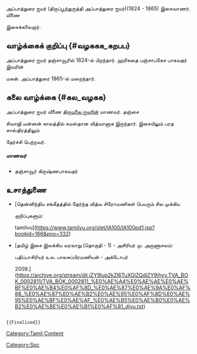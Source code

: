 அப்பாத்துரை ஐயர்‌ (திருப்பூந்துருத்தி அப்பாத்துரை ஐயர்‌)(1824 - 1865) இசைவாணர். வீணை
இசைக்கலைஞர்.

## வாழ்க்கைக் குறிப்பு {#வழககக_கறபப}

அப்பாத்துரை ஐயர்‌ தஞ்சாவூரில் 1824-ல் பிறந்தார். ஹரிகதை பஞ்சாபகேச பாகவதர் இவரின்
மகன். அப்பாத்துரை 1865-ல் மறைந்தார்.

## கலை வாழ்க்கை {#கல_வழகக}

அப்பாத்துரை ஐயர்‌ வீணை [திருமலை ஐயரின்](திருமலை_ஐயர்‌ "wikilink") மாணவர்‌. தஞ்சை
சிவாஜி மன்னன்‌ காலத்தில்‌ சமஸ்தான வித்வானாக இருந்தார்‌. இசையிலும்‌ பரத சாஸ்திரத்திலும்‌
தேர்ச்சி பெற்றவர்.

##### மாணவர்

-   தஞ்சாவூர்‌ கிருஷ்ணபாகவதர்‌

## உசாத்துணை

-   [தென்னிந்திய சங்கீதத்தில் தேர்ந்த வித்வ சிரோமணிகள் பெயரும் சில முக்கிய
    குறிப்புகளும்:
    tamilvu](https://www.tamilvu.org/slet/lA100/lA100pd1.jsp?bookid=166&pno=332)
-   [தமிழ்‌ இசை இலக்கிய வரலாறு (தொகுதி - 1) - அசிரியர்‌ மு. அருணாசலம்‌:
    பதிப்பாசிரியர்‌ உல. பாலசுப்பிரமணியன்‌ - அக்டோபர்‌
    2009.](https://archive.org/stream/dli.jZY9lup2kZl6TuXGlZQdjZY9jhyy.TVA_BOK_0002811/TVA_BOK_0002811_%E0%AE%A4%E0%AE%AE%E0%AE%BF%E0%AE%B4%E0%AF%8D_%E0%AE%87%E0%AE%9A%E0%AF%88_%E0%AE%87%E0%AE%B2%E0%AE%95%E0%AF%8D%E0%AE%95%E0%AE%BF%E0%AE%AF_%E0%AE%B5%E0%AE%B0%E0%AE%B2%E0%AE%BE%E0%AE%B1%E0%AF%81_djvu.txt)

```{=mediawiki}
{{Finalised}}
```
[Category:Tamil Content](Category:Tamil_Content "wikilink")
[Category:Spc](Category:Spc "wikilink")
